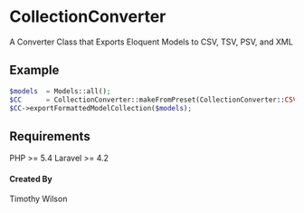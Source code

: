# CollectionConverter
A Converter Class that Exports Eloquent Models to CSV, TSV, PSV, and XML

## Example
```php
$models  = Models::all();                                                           
$CC      = CollectionConverter::makeFromPreset(CollectionConverter::CSV, "testing");
$CC->exportFormattedModelCollection($models);                                       
```
## Requirements
PHP     >= 5.4
Laravel >= 4.2

#### Created By
Timothy Wilson
